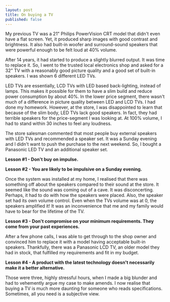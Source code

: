 ```yaml
---
layout: post
title: On buying a TV
published: false
---
```


My previous TV was a 21" Philips PowerVision CRT model that didn't even have a flat screen. Yet, it produced sharp images with good contrast and brightness. It also had built-in woofer and surround-sound speakers that were powerful enough to be felt loud at 40% volume. 

After 14 years, it had started to produce a slightly blurred output. It was time to replace it. So, I went to the trusted local electronics shop and asked for a 32" TV with a reasonably good picture quality and a good set of built-in speakers. I was shown 6 different LED TVs. 

LED TVs are essentially, LCD TVs with LED based back-lighting, instead of lamps. This makes it possible for them to have a slim build and reduce power consumption by about 40%. In the lower price segment, there wasn't much of a difference in picture quality between LED and LCD TVs. I had done my homework. However, at the store, I was disappointed to learn that because of the slim body, LED TVs lack good speakers. In fact, they had terrible speakers for the price-segment I was looking at. At 100% volume, I had to stand within 30 inches to feel any loudness.

The store salesman commented that most people buy external speakers with LED TVs and recommended a speaker set. It was a Sunday evening and I didn't want to push the purchase to the next weekend. So, I bought a Panasonic LED TV and an additional speaker set. 

**Lesson #1 - Don't buy on impulse.**

**Lesson #2 - You are likely to be impulsive on a Sunday evening.**

Once the system was installed at my home, I realised that there was something off about the speakers compared to their sound at the store. It seemed like the sound was coming out of a cave. It was disconcerting. Perhaps, it had to do with how the speakers were placed. Also, the speaker set had its own volume control. Even when the TVs volume was at 0, the speakers amplified it! It was an inconvenience that me and my family would have to bear for the lifetime of the TV. 

**Lesson #3 - Don't compromise on your minimum requirements. They come from your past experiences.**

After a few phone calls, I was able to get through to the shop owner and convinced him to replace it with a model having acceptable built-in speakers. Thankfully, there was a Panasonic LCD TV, an older model they had in stock, that fulfilled my requirements and fit in my budget. 

**Lesson #4 - A product with the latest technology doesn't necessarily make it a better alternative.**

Those were three, highly stressful hours, when I made a big blunder and had to vehemently argue my case to make amends. I now realise that buying a TV is much more daunting for someone who reads specifications. Sometimes, all you need is a subjective view.
